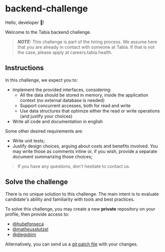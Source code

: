 # backend-challenge

Hello, developer :wave:!

Welcome to the Tabia backend challenge.

> **_NOTE:_** This challenge is part of the hiring process. We assume here that you are already in contact with someone at Tabia. If that is not the case, please apply at careers.tabia.health.

## Instructions

In this challenge, we expect you to:

- Implement the provided interfaces, considering:
  - All the data should be stored in memory, inside the application context (no external database is needed)
  - Support concurrent accesses, both for read and write
  - Use data structures that optimize either the read or write operations (and justify your choices)
- Write all code and documentation in english

Some other desired requirements are:

- Write unit tests;
- Justify design choices, arguing about costs and benefits involved. You may write those as comments inline or, if you wish, provide a separate document summarizing those choices;

> If you have any questions, don't hesitate to contact us.

## Solve the challenge

There is no unique solution to this challenge. The main intent is to evaluate candidate's ability and familiarity with tools and best practices.

To solve this challenge, you may create a new **private** repository on your profile, then provide access to:

- [@hubefonseca](https://github.com/hubefonseca)
- [@matheusstutzel](https://github.com/matheusstutzel)
- [@diegobim](https://github.com/diegobim)

Alternatively, you can send us a [git patch file](https://www.devroom.io/2009/10/26/how-to-create-and-apply-a-patch-with-git/) with your changes.
